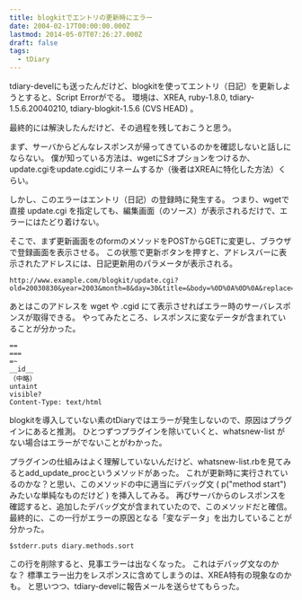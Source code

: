 ```yaml
---
title: blogkitでエントリの更新時にエラー
date: 2004-02-17T00:00:00.000Z
lastmod: 2014-05-07T07:26:27.000Z
draft: false
tags:
  - tDiary
---
```


tdiary-develにも送ったんだけど、blogkitを使ってエントリ（日記）を更新しようとすると、Script Errorがでる。 環境は、XREA, ruby-1.8.0, tdiary-1.5.6.20040210, tdiary-blogkit-1.5.6 (CVS HEAD) 。

最終的には解決したんだけど、その過程を残しておこうと思う。

まず、サーバからどんなレスポンスが帰ってきているのかを確認しないと話しにならない。 僕が知っている方法は、wgetにSオプションをつけるか、update.cgiをupdate.cgidにリネームするか（後者はXREAに特化した方法）くらい。

しかし、このエラーはエントリ（日記）の登録時に発生する。 つまり、wgetで直接 update.cgi を指定しても、編集画面（のソース）が表示されるだけで、エラーにはたどり着けない。

そこで、まず更新画面をのformのメソッドをPOSTからGETに変更し、ブラウザで登録画面を表示させる。 この状態で更新ボタンを押すと、アドレスバーに表示されたアドレスには、日記更新用のパラメータが表示される。

```
http://www.example.com/blogkit/update.cgi?old=20030830&year=2003&month=8&day=30&title=&body=%0D%0A%0D%0A&replace=+%C5%D0%CF%BF+
```

あとはこのアドレスを wget や .cgid にて表示させればエラー時のサーバレスポンスが取得できる。 やってみたところ、レスポンスに変なデータが含まれていることが分かった。

```
==
===
=~
__id__
（中略）
untaint
visible?
Content-Type: text/html
```

blogkitを導入していない素のtDiaryではエラーが発生しないので、原因はプラグインにあると推測。 ひとつずつプラグインを除いていくと、whatsnew-list がない場合はエラーがでないことがわかった。

プラグインの仕組みはよく理解していないんだけど、whatsnew-list.rbを見てみるとadd\_update\_procというメソッドがあった。 これが更新時に実行されているのかな？と思い、このメソッドの中に適当にデバッグ文 ( p("method start") みたいな単純なものだけど ) を挿入してみる。 再びサーバからのレスポンスを確認すると、追加したデバッグ文が含まれていたので、このメソッドだと確信。 最終的に、この一行がエラーの原因となる「変なデータ」を出力していることが分かった。

```
$stderr.puts diary.methods.sort
```

この行を削除すると、見事エラーは出なくなった。 これはデバッグ文なのかな？ 標準エラー出力をレスポンスに含めてしまうのは、XREA特有の現象なのかも。 と思いつつ、tdiary-develに報告メールを送らせてもらった。
